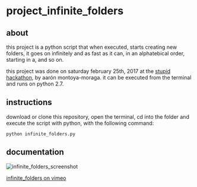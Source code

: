 # project_infinite_folders

## about

this project is a python script that when executed, starts creating new folders, it goes on infinitely and as fast as it can, in an alphatebical order, starting in a, and so on.

this project was done on saturday february 25th, 2017 at the [stupid hackathon](stupidhackaton.com), by aarón montoya-moraga. it can be executed from the terminal and runs on python 2.7.

## instructions

download or clone this repository, open the terminal, cd into the folder and execute the script with python, with the following command:

```shell
python infinite_folders.py
```

## documentation

![infinite_folders_screenshot](https://github.com/montoyamoraga/project_infinite_folders/raw/master/infinite_folders_screenshot.png "infinite folders screenshot")

[infinite_folders on vimeo](https://vimeo.com/205716740)

